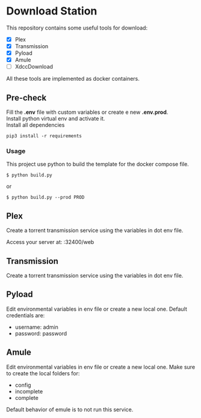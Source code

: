 
# Download Station
This repository contains some useful tools for download: 
   - [x] Plex
   - [x] Transmission
   - [x] Pyload
   - [x] Amule
   - [ ] XdccDownload

All these tools are implemented as docker containers.

## Pre-check
Fill the **.env** file with custom variables or create e new **.env.prod**.  
Install python virtual env and activate it.  
Install all dependencies
```
pip3 install -r requirements
```

### Usage
This project use python to build the template for the docker compose file.
```
$ python build.py
```
or
```
$ python build.py --prod PROD
```

## Plex
Create a torrent transmission service using the variables in dot env file.  

Access your server at: <your-ip>:32400/web

## Transmission
Create a torrent transmission service using the variables in dot env file.

## Pyload
Edit environmental variables in env file or create a new local one.
Default credentials are:
- username: admin
- password: password

## Amule
Edit environmental variables in env file or create a new local one.
Make sure to create the local folders for:
- config
- incomplete
- complete

Default behavior of emule is to not run this service.
